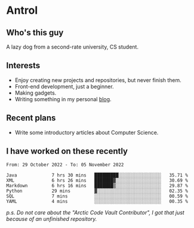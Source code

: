 # Antrol

## Who's this guy

A lazy dog from a second-rate university, CS student.

## Interests

* Enjoy creating new projects and repositories, but never finish them.
* Front-end development, just a beginner.
* Making gadgets.
* Writing something in my personal [blog](https://blog.antrol.xyz/).

## Recent plans

* Write some introductory articles about Computer Science.

<!--
* Try to develop a website for [Anime4KCPP](https://github.com/TianZerL/Anime4KCPP).
* Develop a Markdown renderer which user can customize its css, of course it is GUI-based.~~(If I could finish  it before getting bored)~~
* Work with my [teammates](https://github.com/SWJTU-Lazy-Dogs).
* Find something interests me, as a hobby after finishing my ~~boring~~ homework.
-->

## I have worked on these recently

<!--START_SECTION:waka-->

```text
From: 29 October 2022 - To: 05 November 2022

Java             7 hrs 30 mins   █████████░░░░░░░░░░░░░░░░   35.71 %
XML              6 hrs 26 mins   ███████▓░░░░░░░░░░░░░░░░░   30.69 %
Markdown         6 hrs 16 mins   ███████▒░░░░░░░░░░░░░░░░░   29.87 %
Python           29 mins         ▓░░░░░░░░░░░░░░░░░░░░░░░░   02.35 %
SQL              7 mins          ░░░░░░░░░░░░░░░░░░░░░░░░░   00.59 %
YAML             4 mins          ░░░░░░░░░░░░░░░░░░░░░░░░░   00.35 %
```

<!--END_SECTION:waka-->

*p.s.  Do not care about the "Arctic Code Vault Contributor", I got that just because of an unfinished repository.*

<!--
**qzmlgfj/qzmlgfj** is a ✨ _special_ ✨ repository because its `README.md` (this file) appears on your GitHub profile.

Here are some ideas to get you started:

- 🔭 I’m currently working on ...
- 🌱 I’m currently learning ...
- 👯 I’m looking to collaborate on ...
- 🤔 I’m looking for help with ...
- 💬 Ask me about ...
- 📫 How to reach me: ...
- 😄 Pronouns: ...
- ⚡ Fun fact: ...
-->
